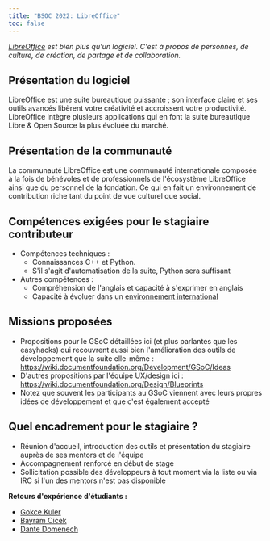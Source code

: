 ```yaml
---
title: "BSOC 2022: LibreOffice"
toc: false
---
```


*[LibreOffice](https://fr.libreoffice.org/) est bien plus qu'un logiciel. C'est à propos de personnes, de culture, de création, de partage et de collaboration.*

## Présentation du logiciel

LibreOffice est une suite bureautique puissante ; son interface claire et ses outils avancés libèrent votre créativité et accroissent votre productivité. LibreOffice intègre plusieurs applications qui en font la suite bureautique Libre & Open Source la plus évoluée du marché.

## Présentation de la communauté

La communauté LibreOffice est une communauté internationale composée à la fois de bénévoles et de professionnels de l'écosystème LibreOffice ainsi que du personnel de la fondation. Ce qui en fait un environnement de contribution riche tant du point de vue culturel que social.

## Compétences exigées pour le stagiaire contributeur

- Compétences techniques : 
  - Connaissances C++ et Python.
  - S'il s'agit d'automatisation de la suite, Python sera suffisant
- Autres compétences :
  - Compréhension de l'anglais et capacité à s'exprimer en anglais
  - Capacité à évoluer dans un [environnement international](https://blog.documentfoundation.org/blog/2021/01/26/the-round-the-world-trip-to-fix-a-bug/)

## Missions proposées

- Propositions pour le GSoC détaillées ici (et plus parlantes que les easyhacks) qui recouvrent aussi bien l'amélioration des outils de développement que la suite elle-même : https://wiki.documentfoundation.org/Development/GSoC/Ideas
- D'autres propositions par l'équipe UX/design ici : https://wiki.documentfoundation.org/Design/Blueprints
- Notez que souvent les participants au GSoC viennent avec leurs propres idées de développement et que c'est également accepté

## Quel encadrement pour le stagiaire ?

- Réunion d'accueil, introduction des outils et présentation du stagiaire auprès de ses mentors et de l'équipe
- Accompagnement renforcé en début de stage
- Sollicitation possible des développeurs à tout moment via la liste ou via IRC si l'un des mentors n'est pas disponible

**Retours d'expérience d'étudiants :**

- [Gokce Kuler](https://blog.documentfoundation.org/blog/2021/04/12/community-member-monday-gokce-kuler/)
- [Bayram Cicek](https://blog.documentfoundation.org/blog/2021/11/22/community-member-monday-bayram-cicek/)
- [Dante Domenech](https://blog.documentfoundation.org/blog/2021/05/10/community-member-monday-dante-domenech/)
